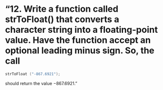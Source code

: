 # “12. Write a function called strToFloat() that converts a character string into a floating-point value. Have the function accept an optional leading minus sign. So, the call
```C
strToFloat ("-867.6921");
```
should return the value −867.6921.”

